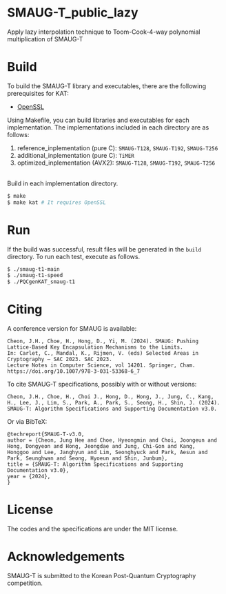 # SMAUG-T_public_lazy
Apply lazy interpolation technique to Toom-Cook-4-way polynomial multiplication of SMAUG-T


# Build

To build the SMAUG-T library and executables, there are the following prerequisites for KAT:

- [OpenSSL](https://www.openssl.org/)

Using Makefile, you can build libraries and executables for each implementation. 
The implementations included in each directory are as follows:

1. reference_inplementation (pure C): `SMAUG-T128`, `SMAUG-T192`, `SMAUG-T256` 
2. additional_inplementation (pure C): `TiMER`
3. optimized_inplementation (AVX2): `SMAUG-T128`, `SMAUG-T192`, `SMAUG-T256` 


\
Build in each implementation directory.

```bash
$ make 
$ make kat # It requires OpenSSL
```

# Run

If the build was successful, result files will be generated in the `build` directory. To run each test, execute as follows.

```bash
$ ./smaug-t1-main
$ ./smaug-t1-speed
$ ./PQCgenKAT_smaug-t1
```


# Citing

A conference version for SMAUG is available:

    Cheon, J.H., Choe, H., Hong, D., Yi, M. (2024). SMAUG: Pushing Lattice-Based Key Encapsulation Mechanisms to the Limits. 
    In: Carlet, C., Mandal, K., Rijmen, V. (eds) Selected Areas in Cryptography – SAC 2023. SAC 2023. 
    Lecture Notes in Computer Science, vol 14201. Springer, Cham. https://doi.org/10.1007/978-3-031-53368-6_7

To cite SMAUG-T specifications, possibly with or without versions: 

    Cheon, J.H., Choe, H., Choi J., Hong, D., Hong, J., Jung, C., Kang, H., Lee, J., Lim, S., Park, A., Park, S., Seong, H., Shin, J. (2024). 
    SMAUG-T: Algorithm Specifications and Supporting Documentation v3.0.

Or via BibTeX: 

    @techreport{SMAUG-T-v3.0,
    author = {Cheon, Jung Hee and Choe, Hyeongmin and Choi, Joongeun and Hong, Dongyeon and Hong, Jeongdae and Jung, Chi-Gon and Kang, 
    Honggoo and Lee, Janghyun and Lim, Seonghyuck and Park, Aesun and Park, Seunghwan and Seong, Hyoeun and Shin, Junbum},
    title = {SMAUG-T: Algorithm Specifications and Supporting Documentation v3.0},
    year = {2024},
    }

# License

The codes and the specifications are under the MIT license. 

# Acknowledgements

SMAUG-T is submitted to the Korean Post-Quantum Cryptography competition. 
